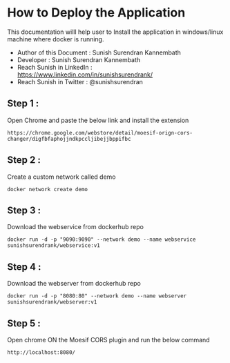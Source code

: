 # How to Deploy the Application

This documentation willl help user to Install the application in windows/linux machine where docker is running.

- Author of this Document : Sunish Surendran Kannembath
- Developer : Sunish Surendran Kannembath
- Reach Sunish in LinkedIn : https://www.linkedin.com/in/sunishsurendrank/
- Reach Sunish in Twitter : @sunishsurendran

## Step 1 :
Open Chrome and  paste the below link and install the extension

```
https://chrome.google.com/webstore/detail/moesif-orign-cors-changer/digfbfaphojjndkpccljibejjbppifbc
```

## Step 2 :
Create a custom network called demo
```
docker network create demo
```
## Step 3 :
Download the webservice from dockerhub repo
```
docker run -d -p "9090:9090" --network demo --name webservice sunishsurendrank/webservice:v1
```
## Step 4 :
Download the webserver from dockerhub repo
```
docker run -d -p "8080:80" --network demo --name webserver sunishsurendrank/webserver:v1
```
## Step 5 :
Open chrome ON the Moesif CORS plugin and run the below command
```
http://localhost:8080/
```

